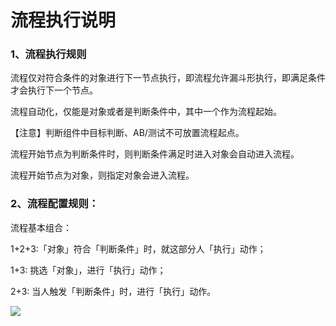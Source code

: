 # 流程执行说明

### 1、流程执行规则

流程仅对符合条件的对象进行下一节点执行，即流程允许漏斗形执行，即满足条件才会执行下一个节点。

流程自动化，仅能是对象或者是判断条件中，其中一个作为流程起始。

【注意】判断组件中目标判断、AB/测试不可放置流程起点。

流程开始节点为判断条件时，则判断条件满足时进入对象会自动进入流程。

流程开始节点为对象，则指定对象会进入流程。

### 2、流程配置规则：

流程基本组合：

1+2+3:「对象」符合「判断条件」时，就这部分人「执行」动作；

1+3: 挑选「对象」，进行「执行」动作；

2+3: 当人触发「判断条件」时，进行「执行」动作。

![](https://uploader.shimo.im/f/yKtHwg18al0onaGB.png!thumbnail)

